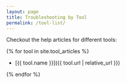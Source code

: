 ```yaml
---
layout: page
title: Troubleshooting by Tool
permalink: /tool-list/
---
```


Checkout the help articles for different tools:

{% for tool in site.tool_articles %}

- [{{ tool.name }}]({{ tool.url | relative_url }})

{% endfor %}

